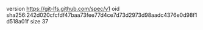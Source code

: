 version https://git-lfs.github.com/spec/v1
oid sha256:242d020cfcfdf47baa73fee77d4ce7d73d2973d98aadc4376e0d98f1d518a01f
size 37
